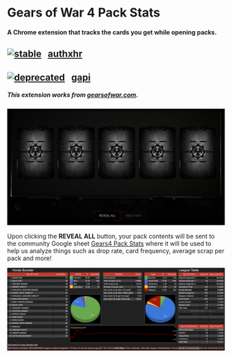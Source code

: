 # Gears of War 4 Pack Stats
#### A Chrome extension that tracks the cards you get while opening packs.

##

## [![stable](http://badges.github.io/stability-badges/dist/stable.svg)](http://github.com/badges/stability-badges) &nbsp; [authxhr](https://github.com/TheanosLearning/Gears4PackStats/tree/authxhr)
## [![deprecated](http://badges.github.io/stability-badges/dist/deprecated.svg)](http://github.com/badges/stability-badges) &nbsp; [gapi](https://github.com/TheanosLearning/Gears4PackStats/tree/gapi)

##### This extension works from [gearsofwar.com](https://gearsofwar.com/cards).

![open-pack](https://github.com/TheanosLearning/Gears4PackStats/raw/master/images/open-pack.png)

Upon clicking the **REVEAL ALL** button, your pack contents will be sent to the community
Google sheet [Gears4 Pack Stats](https://docs.google.com/spreadsheets/d/1JMSBn2s6GQxhn9ylj2INB0kQFF0G7tqMLT4y0p31upk/view#gid=402222379) where it will be used to help us analyze things such
as drop rate, card frequency, average scrap per pack and more!

![pack-stats-dashboard](https://github.com/TheanosLearning/Gears4PackStats/raw/master/images/pack-stats-dashboard.png)
